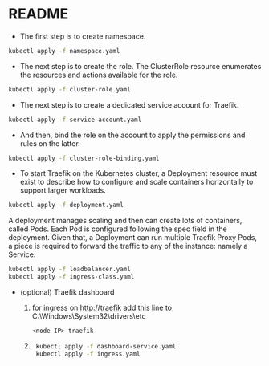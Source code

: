 # README

- The first step is to create namespace.

```sh
kubectl apply -f namespace.yaml
```

- The next step is to create the role. The ClusterRole resource enumerates the resources and actions available for the role.

```sh
kubectl apply -f cluster-role.yaml
```

- The next step is to create a dedicated service account for Traefik.

```sh
kubectl apply -f service-account.yaml
```

- And then, bind the role on the account to apply the permissions and rules on the latter.

```sh
kubectl apply -f cluster-role-binding.yaml
```

- To start Traefik on the Kubernetes cluster, a Deployment resource must exist to describe how to configure and scale containers horizontally to support larger workloads.

```sh
kubectl apply -f deployment.yaml
```

A deployment manages scaling and then can create lots of containers, called Pods. Each Pod is configured following the spec field in the deployment.
Given that, a Deployment can run multiple Traefik Proxy Pods, a piece is required to forward the traffic to any of the instance: namely a Service.

```sh
kubectl apply -f loadbalancer.yaml
kubectl apply -f ingress-class.yaml
```

- (optional) Traefik dashboard
    1. for ingress on <http://traefik> add this line to C:\Windows\System32\drivers\etc

        ```text
        <node IP> traefik
        ```

    2. ```sh
        kubectl apply -f dashboard-service.yaml
        kubectl apply -f ingress.yaml
        ```
